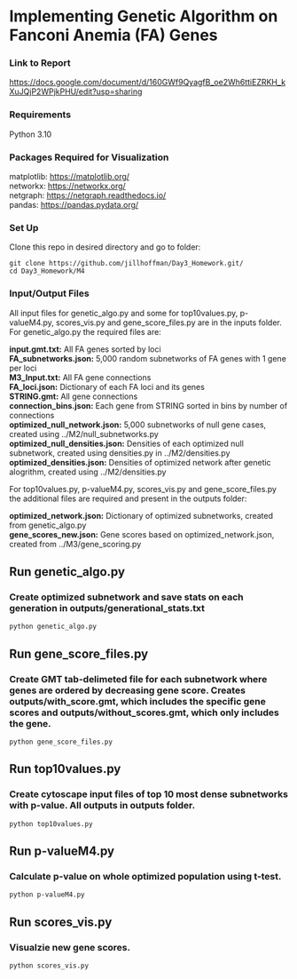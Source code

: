 # Implementing Genetic Algorithm on Fanconi Anemia (FA) Genes

### Link to Report 
https://docs.google.com/document/d/160GWf9QyagfB_oe2Wh6ttiEZRKH_kXuJQjP2WPjkPHU/edit?usp=sharing 

### Requirements
Python 3.10  

### Packages Required for Visualization
matplotlib: https://matplotlib.org/  
networkx: https://networkx.org/  
netgraph: https://netgraph.readthedocs.io/    
pandas: https://pandas.pydata.org/ 

### Set Up 
Clone this repo in desired directory and go to folder:

    git clone https://github.com/jillhoffman/Day3_Homework.git/
    cd Day3_Homework/M4

### Input/Output Files  

All input files for genetic_algo.py and some for top10values.py, p-valueM4.py, scores_vis.py and gene_score_files.py are in the inputs folder. For genetic_algo.py the required files are: 

**input.gmt.txt:** All FA genes sorted by loci  
**FA_subnetworks.json:** 5,000 random subnetworks of FA genes with 1 gene per loci  
**M3_Input.txt:** All FA gene connections    
**FA_loci.json:** Dictionary of each FA loci and its genes    
**STRING.gmt:** All gene connections    
**connection_bins.json:** Each gene from STRING sorted in bins by number of connections    
**optimized_null_network.json:** 5,000 subnetworks of null gene cases, created using ../M2/null_subnetworks.py    
**optimized_null_densities.json:** Densities of each optimized null subnetwork, created using densities.py in ../M2/densities.py    
**optimized_densities.json:** Densities of optimized network after genetic alogrithm, created using ../M2/densities.py    


For top10values.py, p-valueM4.py, scores_vis.py and gene_score_files.py the additional files are required and present in the outputs folder:

**optimized_network.json:** Dictionary of optimized subnetworks, created from genetic_algo.py     
**gene_scores_new.json:** Gene scores based on optimized_network.json, created from ../M3/gene_scoring.py    

## Run genetic_algo.py
### Create optimized subnetwork and save stats on each generation in outputs/generational_stats.txt

    python genetic_algo.py

## Run gene_score_files.py
### Create GMT tab-delimeted file for each subnetwork where genes are ordered by decreasing gene score. Creates outputs/with_score.gmt, which includes the specific gene scores and outputs/without_scores.gmt, which only includes the gene.

    python gene_score_files.py

## Run top10values.py
### Create cytoscape input files of top 10 most dense subnetworks with p-value. All outputs in outputs folder.

    python top10values.py

## Run p-valueM4.py
### Calculate p-value on whole optimized population using t-test.

    python p-valueM4.py

## Run scores_vis.py
### Visualzie new gene scores.

    python scores_vis.py
